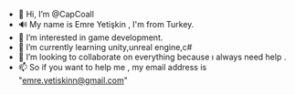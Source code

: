 - 👋 Hi, I’m @CapCoall
- 🔊 My name is Emre Yetişkin , I'm from Turkey.
- 👀 I’m interested in game development.
- 🌱 I’m currently learning unity,unreal engine,c#
- 💞️ I’m looking to collaborate on everything because ı always need help .
- 📫 So if you want to help me , my email address is "emre.yetiskinn@gmail.com" 
<!---
CapCoall/CapCoall is a ✨ special ✨ repository because its `README.md` (this file) appears on your GitHub profile.
You can click the Preview link to take a look at your changes.
--->
